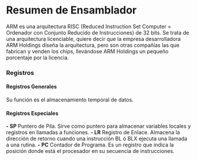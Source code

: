 # Resumen de Ensamblador
ARM es una arquitectura RISC (Reduced Instruction Set Computer = Ordenador con Conjunto Reducido de Instrucciones) de 32 bits. Se trata de una arquitectura licenciable, quiere decir que la empresa desarrolladora ARM Holdings diseña la arquitectura, pero son otras compañías las que fabrican y venden los chips, llevándose ARM Holdings un pequeño porcentaje por la licencia.

### Registros

#### Registros Generales
Su función es el almacenamiento temporal de datos.

#### Registros Especiales
**- SP** Puntero de Pila. Sirve como puntero para almacenar variables locales y registros en llamadas a funciones.
**- LR** Registro de Enlace. Almacena la dirección de retorno cuando una instrucción BL ó BLX ejecuta una llamada a una rutina.
**- PC** Contador de Programa. Es un registro que indica la posición donde está el procesador en su secuencia de instrucciones.
